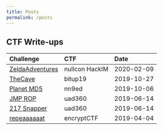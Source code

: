 ```yaml
---
title: Posts
permalink: /posts
---
```


## CTF Write-ups

| Challenge                             | CTF                   | Date              |
|:--------------------------------------|:----------------------|:------------------|
|[ZeldaAdventures](https://devploit.github.io/2020/02/09/nullconHackIM-ZeldaAdventures.html)| nullcon HackIM | 2020-02-09 |
|[TheCave](https://devploit.github.io/2019/10/27/bitup19-TheCave.html)| bitup19 | 2019-10-27 |
|[Planet MD5](https://devploit.github.io/2019/10/06/nn9ed-PlanetMD5.html)| nn9ed | 2019-10-06 |
|[JMP ROP](https://devploit.github.io/2019/06/14/uad360-JMPROP.html)| uad360 | 2019-06-14 |
|[217 Snapper](https://devploit.github.io/2019/06/14/uad360-217Snapper.html)| uad360 | 2019-06-14 |
|[repeaaaaaat](https://devploit.github.io/2019/04/04/encryptCTF-repeaaaaaat.html)| encryptCTF | 2019-04-04 |                                       |             |                   |
